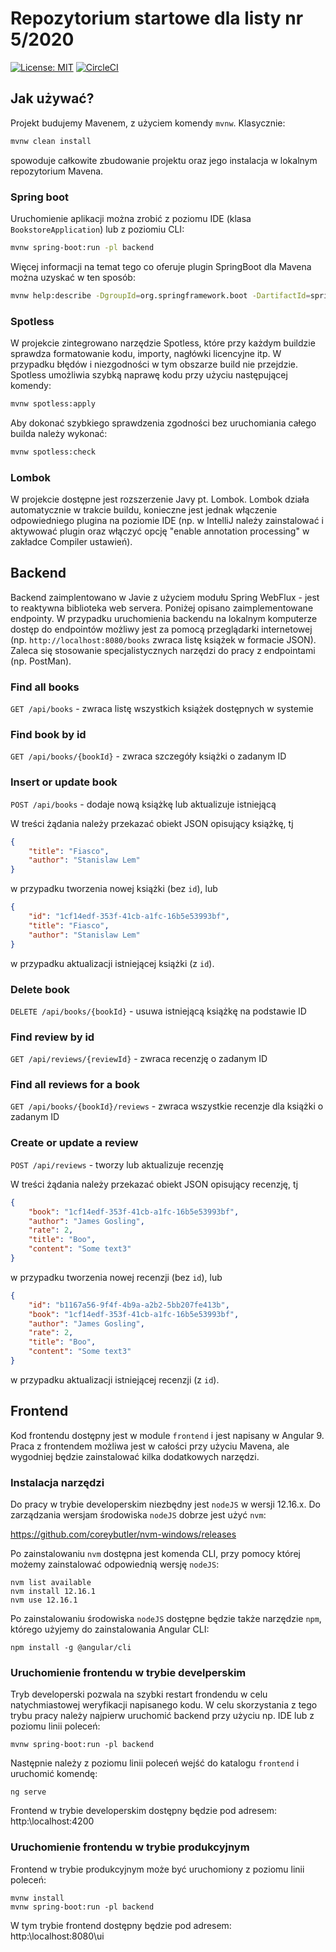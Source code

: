 # Repozytorium startowe dla listy nr 5/2020
[![License: MIT](https://img.shields.io/badge/License-MIT-yellow.svg)](https://opensource.org/licenses/MIT)
[![CircleCI](https://circleci.com/gh/pwr-piisw/bookstore.svg?style=svg)](https://circleci.com/gh/pwr-piisw/bookstore)

## Jak używać?
Projekt budujemy Mavenem, z użyciem komendy `mvnw`. Klasycznie:
```bash
mvnw clean install
```
spowoduje całkowite zbudowanie projektu oraz jego instalacja w lokalnym repozytorium Mavena.

### Spring boot
Uruchomienie aplikacji można zrobić z poziomu IDE (klasa `BookstoreApplication`) lub z poziomiu CLI:
```bash
mvnw spring-boot:run -pl backend
```
Więcej informacji na temat tego co oferuje plugin SpringBoot dla Mavena można uzyskać w ten sposób:
```bash
mvnw help:describe -DgroupId=org.springframework.boot -DartifactId=spring-boot-maven-plugin -pl backend
```

### Spotless
W projekcie zintegrowano narzędzie Spotless, które przy każdym buildzie sprawdza formatowanie kodu, importy, nagłówki licencyjne itp. W przypadku błędów i niezgodności w tym obszarze build nie przejdzie. Spotless umożliwia szybką naprawę kodu przy użyciu następującej komendy:
```bash
mvnw spotless:apply
```
Aby dokonać szybkiego sprawdzenia zgodności bez uruchomiania całego builda należy wykonać:
```bash
mvnw spotless:check
```

### Lombok
W projekcie dostępne jest rozszerzenie Javy pt. Lombok. Lombok działa automatycznie w trakcie buildu, konieczne jest jednak włączenie odpowiedniego plugina na poziomie IDE (np. w IntelliJ należy zainstalować i aktywować plugin oraz włączyć opcję "enable annotation processing" w zakładce Compiler ustawień).

## Backend
Backend zaimplentowano w Javie z użyciem modułu Spring WebFlux - jest to reaktywna biblioteka web servera. Poniżej opisano zaimplementowane endpointy. W przypadku uruchomienia backendu na lokalnym komputerze dostęp do endpointów możliwy jest za pomocą przeglądarki internetowej (np. `http://localhost:8080/books` zwraca listę książek w formacie JSON). Zaleca się stosowanie specjalistycznych narzędzi do pracy z endpointami (np. PostMan).

### Find all books
`GET /api/books` - zwraca listę wszystkich książek dostępnych w systemie

### Find book by id        
`GET /api/books/{bookId}` - zwraca szczegóły książki o zadanym ID

### Insert or update book
`POST /api/books` - dodaje nową książkę lub aktualizuje istniejącą

W treści żądania należy przekazać obiekt JSON opisujący książkę, tj
```json
{
    "title": "Fiasco",
    "author": "Stanislaw Lem"
}
```
w przypadku tworzenia nowej książki (bez `id`), lub
```json
{
    "id": "1cf14edf-353f-41cb-a1fc-16b5e53993bf",
    "title": "Fiasco",
    "author": "Stanislaw Lem"
}
```
w przypadku aktualizacji istniejącej książki (z `id`).
        
### Delete book        
`DELETE /api/books/{bookId}` - usuwa istniejącą książkę na podstawie ID
        
### Find review by id        
`GET /api/reviews/{reviewId}` - zwraca recenzję o zadanym ID
        
### Find all reviews for a book        
`GET /api/books/{bookId}/reviews` - zwraca wszystkie recenzje dla książki o zadanym ID
        
### Create or update a review        
`POST /api/reviews` - tworzy lub aktualizuje recenzję

W treści żądania należy przekazać obiekt JSON opisujący recenzję, tj
```json
{
    "book": "1cf14edf-353f-41cb-a1fc-16b5e53993bf",
    "author": "James Gosling",
    "rate": 2,
    "title": "Boo",
    "content": "Some text3"
}
```
w przypadku tworzenia nowej recenzji (bez `id`), lub
```json
{
    "id": "b1167a56-9f4f-4b9a-a2b2-5bb207fe413b",
    "book": "1cf14edf-353f-41cb-a1fc-16b5e53993bf",
    "author": "James Gosling",
    "rate": 2,
    "title": "Boo",
    "content": "Some text3"
}
```
w przypadku aktualizacji istniejącej recenzji (z `id`).

## Frontend
Kod frontendu dostępny jest w module `frontend` i jest napisany w Angular 9. Praca z frontendem możliwa jest w całości przy użyciu Mavena, ale wygodniej będzie zainstalować kilka dodatkowych narzędzi.

### Instalacja narzędzi
Do pracy w trybie developerskim niezbędny jest `nodeJS` w wersji 12.16.x. Do zarządzania wersjam środowiska `nodeJS` dobrze jest użyć `nvm`:

https://github.com/coreybutler/nvm-windows/releases

Po zainstalowaniu `nvm` dostępna jest komenda CLI, przy pomocy której możemy zainstalować odpowiednią wersję `nodeJS`:

```
nvm list available
nvm install 12.16.1
nvm use 12.16.1
```

Po zainstalowaniu środowiska `nodeJS` dostępne będzie także narzędzie `npm`, którego użyjemy do zainstalowania Angular CLI:

```
npm install -g @angular/cli
```

### Uruchomienie frontendu w trybie develperskim
Tryb developerski pozwala na szybki restart frondendu w celu natychmiastowej weryfikacji napisanego kodu. W celu skorzystania z tego trybu pracy należy najpierw uruchomić backend przy użyciu np. IDE lub z poziomu linii poleceń:
```
mvnw spring-boot:run -pl backend
```

Następnie należy z poziomu linii poleceń wejść do katalogu `frontend` i uruchomić komendę:
```
ng serve
```

Frontend w trybie developerskim dostępny będzie pod adresem: http:\\localhost:4200

### Uruchomienie frontendu w trybie produkcyjnym
Frontend w trybie produkcyjnym może być uruchomiony z poziomu linii poleceń:
```
mvnw install
mvnw spring-boot:run -pl backend
```

W tym trybie frontend dostępny będzie pod adresem: http:\\localhost:8080\ui
